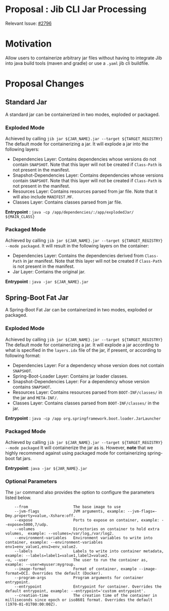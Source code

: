 # Proposal : Jib CLI Jar Processing 

Relevant Issue: [#2796](https://github.com/GoogleContainerTools/jib/issues/2796)

# Motivation 
Allow users to containerize arbitrary jar files without having to integrate Jib into java build tools (maven and gradle) or use a `.yaml` jib cli buildfile.

# Proposal Changes

## Standard Jar 
A standard jar can be containerized in two modes, exploded or packaged. 

### Exploded Mode
Achieved by calling `jib jar ${JAR_NAME}.jar --target ${TARGET_REGISTRY}`
The default mode for containerizing a jar. It will explode a jar into the following layers:  
- Dependencies Layer: Contains dependencies whose versions do not contain `SNAPSHOT`. Note that this layer will not be created if `Class-Path` is not present in the manifest.
- Snapshot-Dependencies Layer: Contains dependencies whose versions contain `SNAPSHOT`. Note that this layer will not be created if `Class-Path` is not present in the manifest.
- Resources Layer: Contains resources parsed from jar file. Note that it will also include `MANIFEST.MF`.
- Classes Layer: Contains classes parsed from jar file. 

**Entrypoint** : `java -cp /app/dependencies/:/app/explodedJar/ ${MAIN_CLASS}`

### Packaged Mode
Achieved by calling `jib jar ${JAR_NAME}.jar --target ${TARGET_REGISTRY} --mode packaged`.
It will result in the following layers on the container:
- Dependencies Layer: Contains the dependencies derived from `Class-Path` in jar manifest. Note that this layer will not be created if `Class-Path` is not present in the manifest.
- Jar Layer: Contains the original jar.

**Entrypoint** : `java -jar ${JAR_NAME}.jar`

## Spring-Boot Fat Jar
A Spring-Boot Fat Jar can be containerized in two modes, exploded or packaged. 

### Exploded Mode
Achieved by calling `jib jar ${JAR_NAME}.jar --target ${TARGET_REGISTRY}`
The default mode for containerizing a jar. It will explode a jar according to what is specified in the `layers.idx` file of the jar, if present, or according to following format:
- Dependencies Layer: For a dependency whose version does not contain `SNAPSHOT`.
- Spring-Boot-Loader Layer: Contains jar loader classes.
- Snapshot-Dependencies Layer: For a dependency whose version contains `SNAPSHOT`.
- Resources Layer: Contains resources parsed from `BOOT-INF/classes/` in the jar and `META-INF/`.
- Classes Layer: Contains classes parsed from `BOOT-INF/classes/` in the jar.

**Entrypoint** : `java -cp /app org.springframework.boot.loader.JarLauncher`

### Packaged Mode
Achieved by calling `jib jar ${JAR_NAME}.jar --target ${TARGET_REGISTRY} --mode packaged`
It will containerize the jar as is. However, **note** that we highly recommend against using packaged mode for containerizing spring-boot fat jars. 

**Entrypoint**: `java -jar ${JAR_NAME}.jar`

### Optional Parameters
The `jar` command also provides the option to configure the parameters listed below.  

```
    --from                    The base image to use
    --jvm-flags               JVM arguments, example: --jvm-flags=-Dmy.property=value,-Xshare:off.
    --expose                  Ports to expose on container, example: --expose=5000,7/udp.
    --volumes                 Directories on container to hold extra volumes,  example: --volumes=/var/log,/var/log2.
    --environment-variables   Environment variables to write into container, example: --environment-variables env1=env_value1,env2=env_value2.
    --labels                  Labels to write into container metadata, example: --labels=label1=value1,label2=value2.
-u, --user                    The user to run the container as, example: --user=myuser:mygroup.
    --image-format            Format of container, example --image-format=OCI. Overrides the default (Docker).
    --program-args            Program arguments for container entrypoint.
    --entrypoint              Entrypoint for container. Overrides the default entrypoint, example: --entrypoint='custom entrypoint'.
    --creation-time           The creation time of the container in milliseconds since epoch or iso8601 format. Overrides the default (1970-01-01T00:00:00Z).
```
